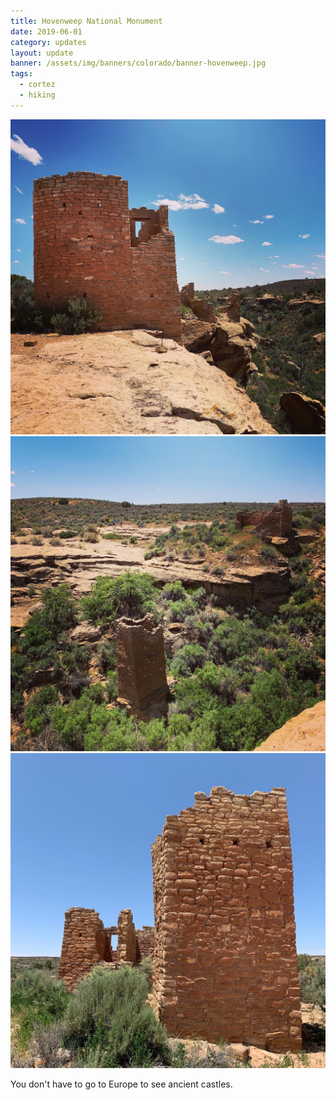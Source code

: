 ```yaml
---
title: Hovenweep National Monument
date: 2019-06-01
category: updates
layout: update
banner: /assets/img/banners/colorado/banner-hovenweep.jpg
tags:
  - cortez
  - hiking
---
```


<div class="img-slider">
    <img src="/assets/img/updates/colorado/hovenweep/hovenweep-1.jpg">
    <img src="/assets/img/updates/colorado/hovenweep/hovenweep-2.jpg">
    <img src="/assets/img/updates/colorado/hovenweep/hovenweep-3.jpg">
</div>

<p class="text-center">
    You don't have to go to Europe to see ancient castles.
</p>

